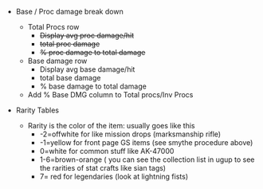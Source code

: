 * Base / Proc damage break down
  * Total Procs row
    * ~~Display avg proc damage/hit~~
    * ~~total proc damage~~
    * ~~% proc damage to total damage~~
  * Base damage row
    * Display avg base damage/hit
    * total base damage
    * % base damage to total damage
  * Add % Base DMG column to Total procs/Inv Procs

* Rarity Tables
  * Rarity is the color of the item: usually goes like this
    * -2=offwhite for like mission drops (marksmanship rifle)
    * -1=yellow for front page GS items (see smythe procedure above)
    * 0=white for common stuff like AK-47000
    * 1-6=brown-orange ( you can see the collection list in ugup to see the rarities of stat crafts like sian tags) 
    * 7= red for legendaries (look at lightning fists)
